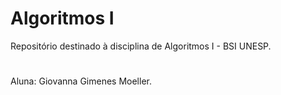 # Algoritmos I
Repositório destinado à disciplina de Algoritmos I - BSI UNESP.
#
Aluna: Giovanna Gimenes Moeller.
